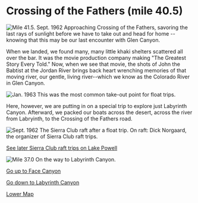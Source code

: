 # Crossing of the Fathers (mile 40.5)

![**Mile 41.5. Sept. 1962** Approaching Crossing of the Fathers, savoring the last rays of sunlight before we have to take out and head for home -- knowing that this may be our last encounter with Glen Canyon.](crossing-of-the-fathers/last-rays.jpg)

When we landed, we found many, many little khaki shelters scattered all over the bar.  It was the movie production company making "The Greatest Story Every Told."  Now, when we see that movie, the shots of John the Babtist at the Jordan River brings back heart wrenching memories of that moving river, our gentle, living river--which we know as the Colorado River in Glen Canyon.

![**Jan. 1963** This was the most common take-out point for float trips.](crossing-of-the-fathers/take-out.jpg)

Here, however, we are putting in on a special trip to explore just Labyrinth Canyon. Afterward, we packed our boats across the desert, across the river from Labryinth, to the Crossing of the Fathers road.

![**Sept. 1962** The Sierra Club raft after a float trip.  On raft: Dick Norgaard, the organizer of Sierra Club raft trips.](crossing-of-the-fathers/sierra-club-raft.jpg)

[See later Sierra Club raft trips on Lake Powell](sierra-club-trip)

![**Mile 37.0** On the way to Labyrinth Canyon.](crossing-of-the-fathers/on-the-way.jpg)

[Go up to Face Canyon](face-cyn)

[Go down to Labyrinth Canyon](labyrinth-cyn)

[Lower Map](map-lower)
